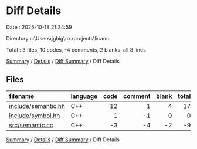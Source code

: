 # Diff Details

Date : 2025-10-18 21:34:59

Directory c:\\Users\\jghig\\cxxprojects\\licanc

Total : 3 files,  10 codes, -4 comments, 2 blanks, all 8 lines

[Summary](results.md) / [Details](details.md) / [Diff Summary](diff.md) / Diff Details

## Files
| filename | language | code | comment | blank | total |
| :--- | :--- | ---: | ---: | ---: | ---: |
| [include/semantic.hh](/include/semantic.hh) | C++ | 12 | 1 | 4 | 17 |
| [include/symbol.hh](/include/symbol.hh) | C++ | 1 | -1 | 0 | 0 |
| [src/semantic.cc](/src/semantic.cc) | C++ | -3 | -4 | -2 | -9 |

[Summary](results.md) / [Details](details.md) / [Diff Summary](diff.md) / Diff Details